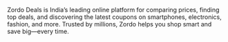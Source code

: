 Zordo Deals is India’s leading online platform for comparing prices, finding top deals, and discovering the latest coupons on smartphones, electronics, fashion, and more. Trusted by millions, Zordo helps you shop smart and save big—every time.
